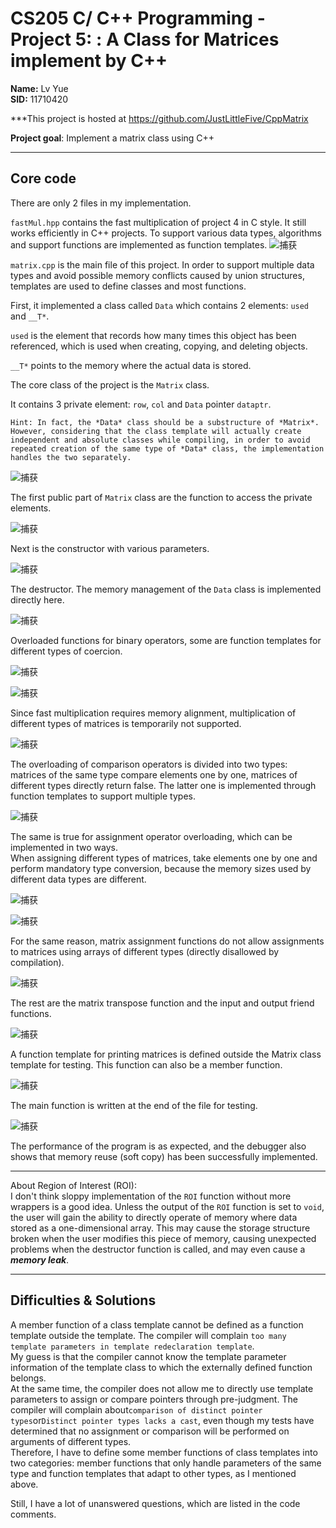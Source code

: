 # CS205 C/ C++ Programming - Project 5: : A Class for Matrices implement by C++  

**Name:** Lv Yue  
**SID:** 11710420

***This project is hosted at <https://github.com/JustLittleFive/CppMatrix>  

**Project goal**: Implement a matrix class using C++

---------------------------------------------------

## Core code

There are only 2 files in my implementation.

```fastMul.hpp``` contains the fast multiplication of project 4 in C style. It still works efficiently in C++ projects. To support various data types, algorithms and support functions are implemented as function templates.
![捕获](捕获.PNG  "捕获")

```matrix.cpp``` is the main file of this project. In order to support multiple data types and avoid possible memory conflicts caused by union structures, templates are used to define classes and most functions.  

First, it implemented a class called ```Data``` which contains 2 elements: ```used``` and ```__T*```.

```used``` is the element that records how many times this object has been referenced, which is used when creating, copying, and deleting objects.

```__T*``` points to the memory where the actual data is stored.

The core class of the project is the ```Matrix``` class.

It contains 3 private element: ```row```, ```col``` and ```Data``` pointer ```dataptr```.

    Hint: In fact, the *Data* class should be a substructure of *Matrix*. However, considering that the class template will actually create independent and absolute classes while compiling, in order to avoid repeated creation of the same type of *Data* class, the implementation handles the two separately.

![捕获](捕获1.PNG  "捕获")  

The first public part of ```Matrix``` class are the function to access the private elements.

![捕获](捕获2.PNG  "捕获")  

Next is the constructor with various parameters.

![捕获](捕获3.PNG  "捕获")  

The destructor. The memory management of the ```Data``` class is implemented directly here.

![捕获](捕获4.PNG  "捕获")

Overloaded functions for binary operators, some are function templates for different types of coercion.

![捕获](捕获5.PNG  "捕获")

![捕获](捕获6.PNG  "捕获")

Since fast multiplication requires memory alignment, multiplication of different types of matrices is temporarily not supported.

![捕获](捕获7.PNG  "捕获")

The overloading of comparison operators is divided into two types: matrices of the same type compare elements one by one, matrices of different types directly return false.
The latter one is implemented through function templates to support multiple types.

![捕获](捕获8.PNG  "捕获")

The same is true for assignment operator overloading, which can be implemented in two ways.  
When assigning different types of matrices, take elements one by one and perform mandatory type conversion, because the memory sizes used by different data types are different.

![捕获](捕获9.PNG  "捕获")

![捕获](捕获10.PNG  "捕获")

For the same reason, matrix assignment functions do not allow assignments to matrices using arrays of different types (directly disallowed by compilation).

![捕获](捕获11.PNG  "捕获")

The rest are the matrix transpose function and the input and output friend functions.

![捕获](捕获12.PNG  "捕获")

A function template for printing matrices is defined outside the Matrix class template for testing. This function can also be a member function.

![捕获](捕获13.PNG  "捕获")

The main function is written at the end of the file for testing.

![捕获](捕获14.PNG  "捕获")

The performance of the program is as expected, and the debugger also shows that memory reuse (soft copy) has been successfully implemented.

---------------------------------------------------

About Region of Interest (ROI):  
I don't think sloppy implementation of the ```ROI``` function without more wrappers is a good idea.
Unless the output of the ```ROI``` function is set to ```void```, the user will gain the ability to directly operate of memory where data stored as a one-dimensional array. This may cause the storage structure broken when the user modifies this piece of memory, causing unexpected problems when the destructor function is called, and may even cause a ***memory leak***.

---------------------------------------------------

## Difficulties & Solutions

A member function of a class template cannot be defined as a function template outside the template. The compiler will complain ```too many template parameters in template redeclaration template```.  
My guess is that the compiler cannot know the template parameter information of the template class to which the externally defined function belongs.  
At the same time, the compiler does not allow me to directly use template parameters to assign or compare pointers through pre-judgment. The compiler will complain about```comparison of distinct pointer types```or```Distinct pointer types lacks a cast```, even though my tests have determined that no assignment or comparison will be performed on arguments of different types.  
Therefore, I have to define some member functions of class templates into two categories: member functions that only handle parameters of the same type and function templates that adapt to other types, as I mentioned above.

Still, I have a lot of unanswered questions, which are listed in the code comments.
